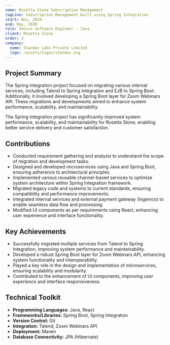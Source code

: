 ```yaml
---
name: Rosetta Stone Subscription Management
tagLine: Subscription Management built using Spring Integration
start: Nov, 2019
end: May, 2020
role: Seniro Software Engineer - Java
client: Rosetta Stone
order: 3
company:
  name: Standav Labs Private Limited
  logo: /assets/logos/standav.svg
---
```


## Project Summary

The Spring Integration project focused on migrating various internal services, including Talend to
Spring Integration and EJB to Spring Boot. Additionally, it involved developing a Spring Boot layer
for Zoom Webinars API. These migrations and developments aimed to enhance system performance,
scalability, and maintainability.

The Spring Integration project has significantly improved system performance, scalability, and
maintainability for Rosetta Stone, enabling better service delivery and customer satisfaction.

## Contributions

- Conducted requirement gathering and analysis to understand the scope of migration and development
  tasks.
- Designed and developed microservices using Java and Spring Boot, ensuring adherence to
  architectural principles.
- Implemented various reusable channel-based services to optimize system architecture within Spring
  Integration framework.
- Migrated legacy code and systems to current standards, ensuring compatibility and performance
  improvements.
- Integrated internal services and external payment gateway (Ingenico) to enable seamless data flow
  and processing.
- Modified UI components as per requirements using React, enhancing user experience and interface
  functionality.

## Key Achievements

- Successfully migrated multiple services from Talend to Spring Integration, improving system
  performance and maintainability.
- Developed a robust Spring Boot layer for Zoom Webinars API, enhancing system functionality and
  interoperability.
- Played a key role in the design and implementation of microservices, ensuring scalability and
  modularity.
- Contributed to the enhancement of UI components, improving user experience and interface
  responsiveness.

## Technical Toolkit

- **Programming Languages:** Java, React
- **Frameworks/Libraries:** Spring Boot, Spring Integration
- **Version Control:** Git
- **Integration:** Talend, Zoom Webinars API
- **Deployment:** Maven
- **Database Connectivity:** JPA (Hibernate)
